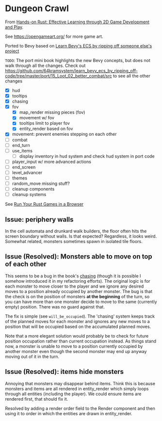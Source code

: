 # Dungeon Crawl

From [Hands-on Rust: Effective Learning through 2D Game Development and Play](https://pragprog.com/titles/hwrust/hands-on-rust/).

See https://opengameart.org/ for more game art.

Ported to Bevy based on [Learn Bevy's ECS by ripping off someone else's project](https://saveriomiroddi.github.io/learn_bevy_ecs_by_ripping_off/introduction.html)

`TODO`: The port mini book highlights the new Bevy concepts, but does not walk through all the changes. Check out https://github.com/64kramsystem/learn_bevy_ecs_by_ripping_off-code/tree/master/port/15_Loot_02_better_combat/src to see all the other changes

- [x] hud
- [x] tooltips
- [x] chasing
- [x] fov
  - [x] map_render missing pieces (fov)
  - [x] movement w/ fov
  - [x] tooltips limit to player fov
  - [x] entity_render based on fov
- [x] movement: prevent enemies stepping on each other
- [ ] combat
- [ ] end_turn
- [ ] use_items
  - [ ] display inventory in hud system and check hud system in port code
- [ ] player_input w/ more advanced actions
- [ ] end_screen
- [ ] level_advancer
- [ ] themes
- [ ] random_move missing stuff?
- [ ] cleanup components
- [ ] cleanup systems

See [Run Your Rust Games in a Browser](https://hands-on-rust.com/2021/11/06/run-your-rust-games-in-a-browser-hands-on-rust-bonus-content/)

## Issue: periphery walls

In the cell automata and drunkard walk builders, the floor often hits the screen boundary without walls. Is that expected? Regardless, it looks weird.
Somewhat related, monsters sometimes spawn in isolated tile floors.

## Issue (Resolved): Monsters able to move on top of each other

This seems to be a bug in the book's [chasing](./src/systems/chasing.rs) (though it is possible I somehow introduced it in my refactoring efforts). The original logic is for each monster to move closer to the player and we ignore any desired moves to a position already occupied by another monster. The bug is that the check is on the position of monsters **at the beginning** of the turn, so you can have more than one monster decide to move to the same (currently empty) position. There was no guard against that.

The fix is simple (see `will_be_occupied`). The 'chasing' system keeps track of the planned moves for each monster and ignores any new moves to a position that will be occupied based on the accumulated planned moves.

Note that a more elegant solution would probably be to check for future position occupation rather than current occupation instead. As things stand now, a monster is unable to move to a position currently occupied by another monster even though the second monster may end up anyway moving out of it in the turn.

## Issue (Resolved): items hide monsters

Annoying that monsters may disappear behind items. Think this is because monsters and items are all rendered in entity_render which simply loops through all entities (including the player). We could ensure items are rendered first, that should fix it.

Resolved by adding a render order field to the Render component and then using it to order in which the entities are drawn in entity_render.
